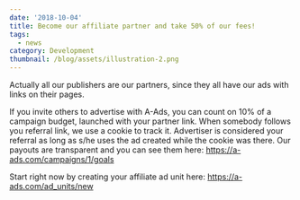 ```yaml
---
date: '2018-10-04'
title: Become our affiliate partner and take 50% of our fees!
tags:
  - news
category: Development
thumbnail: /blog/assets/illustration-2.png
---
```

Actually all our publishers are our partners, since they all have our ads with links on their pages. 

If you invite others to advertise with A-Ads, you can count on 10% of a campaign budget, launched with your partner link. When somebody follows you referral link, we use a cookie to track it. Advertiser is considered your referral as long as s/he uses the ad created while the cookie was there. Our payouts are transparent and you can see them here: <https://a-ads.com/campaigns/1/goals>

Start right now by creating your affiliate ad unit here: <https://a-ads.com/ad_units/new>
